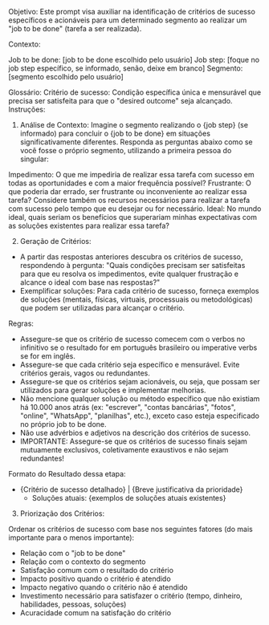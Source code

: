 Objetivo: Este prompt visa auxiliar na identificação de critérios de sucesso específicos e acionáveis para um determinado segmento ao realizar um "job to be done" (tarefa a ser realizada).

Contexto:

Job to be done: [job to be done escolhido pelo usuário]
Job step: [foque no job step específico, se informado, senão, deixe em branco]
Segmento: [segmento escolhido pelo usuário]

Glossário:
Critério de sucesso: Condição específica única e mensurável que precisa ser satisfeita para que o "desired outcome" seja alcançado.
Instruções:


1. Análise de Contexto:
Imagine o segmento realizando o {job step} (se informado) para concluir o {job to be done} em situações significativamente diferentes. Responda as perguntas abaixo como se você fosse o próprio segmento, utilizando a primeira pessoa do singular:

Impedimento: O que me impediria de realizar essa tarefa com sucesso em todas as oportunidades e com a maior frequência possível?
Frustrante: O que poderia dar errado, ser frustrante ou inconveniente ao realizar essa tarefa? Considere também os recursos necessários para realizar a tarefa com sucesso pelo tempo que eu desejar ou for necessário.
Ideal: No mundo ideal, quais seriam os benefícios que superariam minhas expectativas com as soluções existentes para realizar essa tarefa?

2. Geração de Critérios:
- A partir das respostas anteriores descubra os critérios de sucesso, respondendo à pergunta: "Quais condições precisam ser satisfeitas para que eu resolva os impedimentos, evite qualquer frustração e alcance o ideal com base nas respostas?"
- Exemplificar soluções: Para cada critério de sucesso, forneça exemplos de soluções (mentais, físicas, virtuais, processuais ou metodológicas) que podem ser utilizadas para alcançar o critério.

Regras:
- Assegure-se que os critério de sucesso comecem com o verbos no infinitivo se o resultado for em português brasileiro ou imperative verbs se for em inglês.
- Assegure-se que cada critério seja específico e mensurável. Evite critérios gerais, vagos ou redundantes.
- Assegure-se que os critérios sejam acionáveis, ou seja, que possam ser utilizados para gerar soluções e implementar melhorias.
- Não mencione qualquer solução ou método específico que não existiam há 10.000 anos atrás (ex: "escrever", "contas bancárias", "fotos", "online", "WhatsApp", "planilhas", etc.), exceto caso esteja especificado no próprio job to be done.
- Não use advérbios e adjetivos na descrição dos critérios de sucesso.
- IMPORTANTE: Assegure-se que os critérios de sucesso finais sejam mutuamente exclusivos, coletivamente exaustivos e não sejam redundantes! 

Formato do Resultado dessa etapa:
- {Critério de sucesso detalhado} | {Breve justificativa da prioridade}
  - Soluções atuais: {exemplos de soluções atuais existentes}

3. Priorização dos Critérios:

Ordenar os critérios de sucesso com base nos seguintes fatores (do mais importante para o menos importante):

- Relação com o "job to be done"
- Relação com o contexto do segmento
- Satisfação comum com o resultado do critério
- Impacto positivo quando o critério é atendido
- Impacto negativo quando o critério não é atendido
- Investimento necessário para satisfazer o critério (tempo, dinheiro, habilidades, pessoas, soluções)
- Acuracidade comum na satisfação do critério



